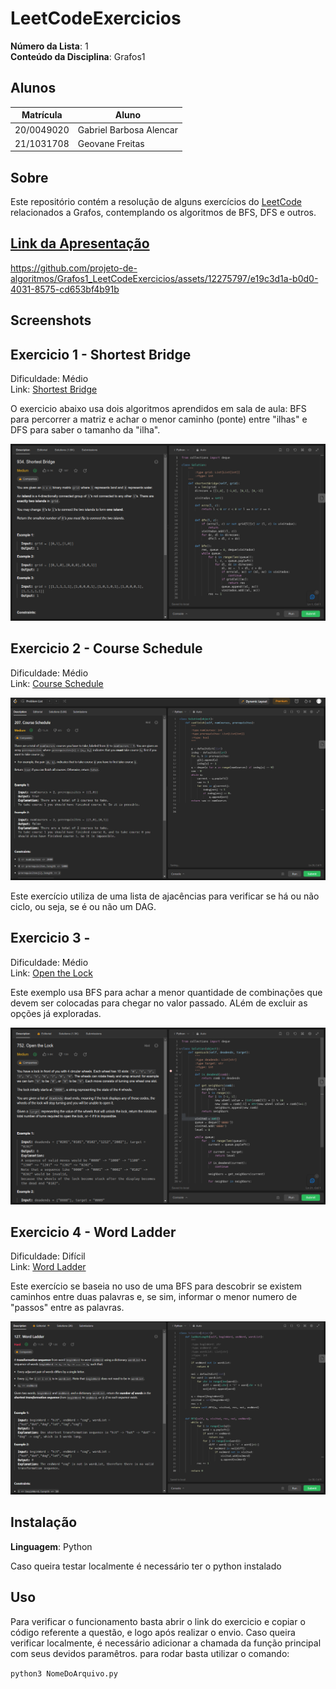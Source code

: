 # LeetCodeExercicios

**Número da Lista**: 1<br>
**Conteúdo da Disciplina**: Grafos1<br>

## Alunos
|Matrícula | Aluno |
| -- | -- |
| 20/0049020  |  Gabriel Barbosa Alencar |
| 21/1031708  |  Geovane Freitas |

## Sobre 
Este repositório contém a resolução de alguns exercícios do [LeetCode](https://leetcode.com/) relacionados a Grafos, contemplando os algoritmos de BFS, DFS e outros.

## [Link da Apresentação](https://youtu.be/eGCR8oSkGRw)


https://github.com/projeto-de-algoritmos/Grafos1_LeetCodeExercicios/assets/12275797/e19c3d1a-b0d0-4031-8575-cd653bf4b91b


## Screenshots

## Exercicio 1 - Shortest Bridge

Dificuldade: Médio <br>
Link: [Shortest Bridge](https://leetcode.com/problems/shortest-bridge/)

O exercicio abaixo usa dois algoritmos aprendidos em sala de aula: BFS para percorrer a matriz e achar o menor caminho (ponte) entre "ilhas" e DFS para saber o tamanho da "ilha".

![](assets/img/exec1.png)

## Exercicio 2 - Course Schedule
Dificuldade: Médio <br>
Link: [Course Schedule](https://leetcode.com/problems/course-schedule/)

![](assets/img/exec2.png)

Este exercício utiliza de uma lista de ajacências para verificar se há ou não ciclo, ou seja, se é ou não um DAG. 

## Exercicio 3 - 
Dificuldade: Médio <br>
Link: [Open the Lock](https://leetcode.com/problems/open-the-lock/)

Este exemplo usa BFS para achar a menor quantidade de combinações que devem ser colocadas para chegar no valor passado. ALém de excluir as opções já exploradas.

![](assets/img/exec3.png)

## Exercicio 4 - Word Ladder
Dificuldade: Difícil <br>
Link: [Word Ladder](https://leetcode.com/problems/word-ladder/)

Este exercício se baseia no uso de uma BFS para descobrir se existem caminhos entre duas palavras e, se sim, informar o menor numero de "passos" entre as palavras.

![](assets/img/exec4.png)

## Instalação 
**Linguagem**: Python<br>

Caso queira testar localmente é necessário ter o python instalado
## Uso 
Para verificar o funcionamento basta abrir o link do exercicio e copiar o código referente a questão, e logo após realizar o envio. Caso queira verificar localmente, é necessário adicionar a chamada da função principal com seus devidos paramêtros. para rodar basta utilizar o comando:

`python3 NomeDoArquivo.py`
